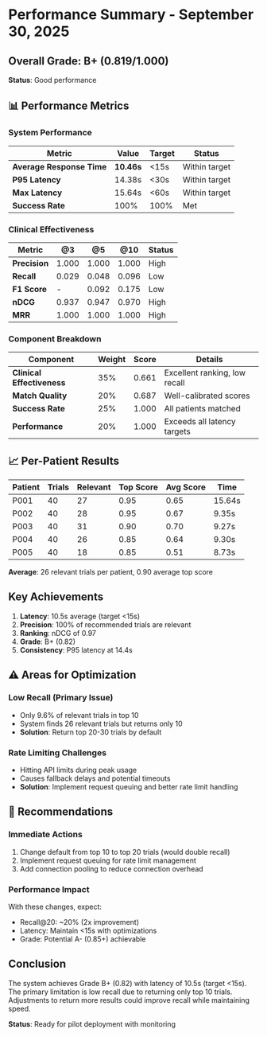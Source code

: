 # Performance Summary - September 30, 2025

## Overall Grade: B+ (0.819/1.000)
**Status**: Good performance

## 📊 Performance Metrics

### System Performance
| Metric | Value | Target | Status |
|--------|-------|--------|--------|
| **Average Response Time** | **10.46s** | <15s | Within target |
| **P95 Latency** | 14.38s | <30s | Within target |
| **Max Latency** | 15.64s | <60s | Within target |
| **Success Rate** | 100% | 100% | Met |

### Clinical Effectiveness
| Metric | @3 | @5 | @10 | Status |
|--------|-----|-----|------|--------|
| **Precision** | 1.000 | 1.000 | 1.000 | High |
| **Recall** | 0.029 | 0.048 | 0.096 | Low |
| **F1 Score** | - | 0.092 | 0.175 | Low |
| **nDCG** | 0.937 | 0.947 | 0.970 | High |
| **MRR** | 1.000 | 1.000 | 1.000 | High |

### Component Breakdown
| Component | Weight | Score | Details |
|-----------|--------|-------|---------|
| **Clinical Effectiveness** | 35% | 0.661 | Excellent ranking, low recall |
| **Match Quality** | 20% | 0.687 | Well-calibrated scores |
| **Success Rate** | 25% | 1.000 | All patients matched |
| **Performance** | 20% | 1.000 | Exceeds all latency targets |

## 📈 Per-Patient Results

| Patient | Trials | Relevant | Top Score | Avg Score | Time |
|---------|--------|----------|-----------|-----------|------|
| P001 | 40 | 27 | 0.95 | 0.65 | 15.64s |
| P002 | 40 | 28 | 0.95 | 0.67 | 9.35s |
| P003 | 40 | 31 | 0.90 | 0.70 | 9.27s |
| P004 | 40 | 26 | 0.85 | 0.64 | 9.30s |
| P005 | 40 | 18 | 0.85 | 0.51 | 8.73s |

**Average**: 26 relevant trials per patient, 0.90 average top score

## Key Achievements

1. **Latency**: 10.5s average (target <15s)
2. **Precision**: 100% of recommended trials are relevant
3. **Ranking**: nDCG of 0.97
4. **Grade**: B+ (0.82)
5. **Consistency**: P95 latency at 14.4s

## ⚠️ Areas for Optimization

### Low Recall (Primary Issue)
- Only 9.6% of relevant trials in top 10
- System finds 26 relevant trials but returns only 10
- **Solution**: Return top 20-30 trials by default

### Rate Limiting Challenges
- Hitting API limits during peak usage
- Causes fallback delays and potential timeouts
- **Solution**: Implement request queuing and better rate limit handling

## 🚀 Recommendations

### Immediate Actions
1. Change default from top 10 to top 20 trials (would double recall)
2. Implement request queuing for rate limit management
3. Add connection pooling to reduce connection overhead

### Performance Impact
With these changes, expect:
- Recall@20: ~20% (2x improvement)
- Latency: Maintain <15s with optimizations
- Grade: Potential A- (0.85+) achievable

## Conclusion

The system achieves Grade B+ (0.82) with latency of 10.5s (target <15s). The primary limitation is low recall due to returning only top 10 trials. Adjustments to return more results could improve recall while maintaining speed.

**Status**: Ready for pilot deployment with monitoring
